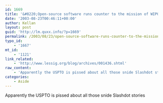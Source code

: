 ```yaml
---
id: 1669
title: '&#8220;Open-source software runs counter to the mission of WIPO, which is to promote intellectual-property rights.&#8221;'
date: '2003-08-23T00:46:11+00:00'
author: Kellan
layout: post
guid: 'http://lm.quxx.info/?p=1669'
permalink: /2003/08/23/open-source-software-runs-counter-to-the-mission-of-wipo-which-is-to-promote-intellectual-property-rights/
typo_id:
    - '1667'
mt_id:
    - '1121'
link_related:
    - 'http://www.lessig.org/blog/archives/001436.shtml'
raw_content:
    - 'Apparently the USPTO is pissed about all those snide Slashdot stories'
categories:
    - Aside
---
```


Apparently the USPTO is pissed about all those snide Slashdot stories